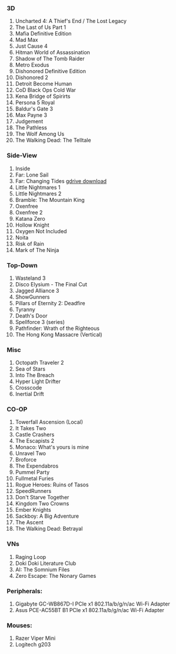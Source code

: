 ### 3D
1.  Uncharted 4: A Thief's End / The Lost Legacy
1.  The Last of Us Part 1
1.  Mafia Definitive Edition
1.  Mad Max
1.  Just Cause 4
1.  Hitman World of Assassination
1.  Shadow of The Tomb Raider
1.  Metro Exodus
1.  Dishonored Definitive Edition
1.  Dishonored 2
1.  Detroit Become Human
1.  CoD Black Ops Cold War
1.  Kena Bridge of Spirirts
1.  Persona 5 Royal
1.  Baldur's Gate 3
1.  Max Payne 3
1.  Judgement
1.  The Pathless
1.  The Wolf Among Us
1.  The Walking Dead: The Telltale

### Side-View
1.  Inside
1.  Far: Lone Sail
1.  Far: Changing Tides [gdrive download](https://drive.google.com/file/d/1_JfMKmn10j4tucgHYUIirgGmkvIhVZp1/view?usp=sharing)
1.  Little Nightmares 1
1.  Little Nightmares 2
1.  Bramble: The Mountain King
1.  Oxenfree
1.  Oxenfree 2
1.  Katana Zero
1.  Hollow Knight
1.  Oxygen Not Included
1.  Noita
1.  Risk of Rain
1.  Mark of The Ninja

### Top-Down
1.  Wasteland 3
1.  Disco Elysium - The Final Cut
1.  Jagged Alliance 3
1.  ShowGunners
1.  Pillars of Eternity 2: Deadfire
1.  Tyranny
1.  Death's Door
1.  Spellforce 3 (series)
1.  Pathfinder: Wrath of the Righteous
1.  The Hong Kong Massacre (Vertical)

### Misc
1.  Octopath Traveler 2
1.  Sea of Stars
1.  Into The Breach
1.  Hyper Light Drifter
1.  Crosscode
1.  Inertial Drift

### CO-OP
1.  Towerfall Ascension (Local)
1.  It Takes Two
1.  Castle Crashers
1.  The Escapists 2
1.  Monaco: What's yours is mine
1.  Unravel Two
1.  Broforce
1.  The Expendabros
1.  Pummel Party
1.  Fullmetal Furies
1.  Rogue Heroes: Ruins of Tasos
1.  SpeedRunners
1.  Don't Starve Together
1.  Kingdom Two Crowns
1.  Ember Knights
1.  Sackboy: A Big Adventure
1.  The Ascent
1.  The Walking Dead: Betrayal

### VNs
1.  Raging Loop
1.  Doki Doki Literature Club
1.  AI: The Somnium Files
1.  Zero Escape: The Nonary Games

### Peripherals:
1.  Gigabyte GC-WB867D-I PCIe x1 802.11a/b/g/n/ac Wi-Fi Adapter
1.  Asus PCE-AC55BT B1 PCIe x1 802.11a/b/g/n/ac Wi-Fi Adapter

### Mouses:
1.  Razer Viper Mini
1.  Logitech g203



